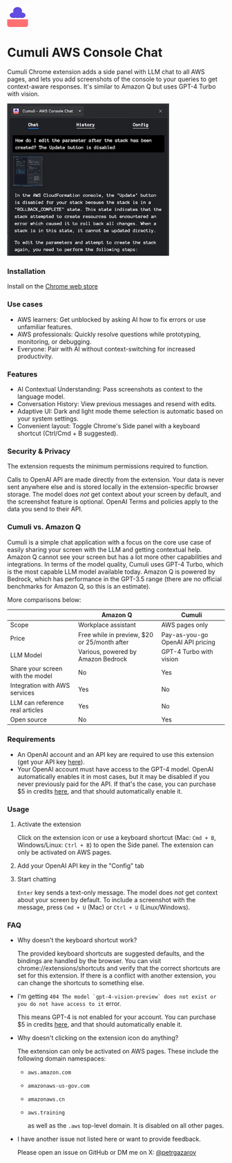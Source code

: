 ![Logo](public/icons/logo48.png)

# Cumuli AWS Console Chat

Cumuli Chrome extension adds a side panel with LLM chat to all AWS pages, and lets you add screenshots of the console to your queries to get context-aware responses. It's similar to Amazon Q but uses GPT-4 Turbo with vision.

<img src="Cumuli_CloudFormation.jpg" alt="Screenshot" width="375px">

### Installation

Install on the [Chrome web store](https://chromewebstore.google.com/detail/cumuli-aws-console-chat/ekdfdahmkpbenhccafhdkmjfgcioejbc)

### Use cases

- AWS learners: Get unblocked by asking AI how to fix errors or use unfamiliar features.
- AWS professionals: Quickly resolve questions while prototyping, monitoring, or debugging.
- Everyone: Pair with AI without context-switching for increased productivity.

### Features

- AI Contextual Understanding: Pass screenshots as context to the language model.
- Conversation History: View previous messages and resend with edits.
- Adaptive UI: Dark and light mode theme selection is automatic based on your system settings.
- Convenient layout: Toggle Chrome's Side panel with a keyboard shortcut (Ctrl/Cmd + B suggested).

### Security & Privacy

The extension requests the minimum permissions required to function.

Calls to OpenAI API are made directly from the extension. Your data is never sent anywhere else and is stored locally in the extension-specific browser storage. The model does _not_ get context about your screen by default, and the screenshot feature is optional. OpenAI Terms and policies apply to the data you send to their API.

### Cumuli vs. Amazon Q

Cumuli is a simple chat application with a focus on the core use case of easily sharing your screen with the LLM and getting contextual help.
Amazon Q cannot see your screen but has a lot more other capabilities and integrations. In terms of the model quality, Cumuli uses GPT-4 Turbo, which is the most capable LLM model available today. Amazon Q is powered by Bedrock, which has performance in the GPT-3.5 range (there are no official benchmarks for Amazon Q, so this is an estimate).

More comparisons below:

|                                  | Amazon Q                                     | Cumuli                           |
| -------------------------------- | -------------------------------------------- | -------------------------------- |
| Scope                            | Workplace assistant                          | AWS pages only                   |
| Price                            | Free while in preview, $20 or 25/month after | Pay-as-you-go OpenAI API pricing |
| LLM Model                        | Various, powered by Amazon Bedrock           | GPT-4 Turbo with vision          |
| Share your screen with the model | No                                           | Yes                              |
| Integration with AWS services    | Yes                                          | No                               |
| LLM can reference real articles  | Yes                                          | No                               |
| Open source                      | No                                           | Yes                              |

### Requirements

- An OpenAI account and an API key are required to use this extension (get your API key [here](https://platform.openai.com/api-keys)).
- Your OpenAI account must have access to the GPT-4 model. OpenAI automatically enables it in most cases, but it may be disabled if you never previously paid for the API. If that's the case, you can purchase $5 in credits [here](https://platform.openai.com/account/billing/overview), and that should automatically enable it.

### Usage

1. Activate the extension

   Click on the extension icon or use a keyboard shortcut (Mac: `Cmd + B`, Windows/Linux: `Ctrl + B`) to open the Side panel. The extension can only be activated on AWS pages.

2. Add your OpenAI API key in the "Config" tab

3. Start chatting

   `Enter` key sends a text-only message. The model does _not_ get context about your screen by default. To include a screenshot with the message, press `Cmd + U` (Mac) or `Ctrl + U` (Linux/Windows).

### FAQ

- Why doesn't the keyboard shortcut work?

  The provided keyboard shortcuts are suggested defaults, and the bindings are handled by the browser. You can visit chrome://extensions/shortcuts and verify that the correct shortcuts are set for this extension. If there is a conflict with another extension, you can change the shortcuts to something else.

- I'm getting `` 404 The model `gpt-4-vision-preview` does not exist or you do not have access to it `` error.

  This means GPT-4 is not enabled for your account. You can purchase $5 in credits [here](https://platform.openai.com/account/billing/overview), and that should automatically enable it.

- Why doesn't clicking on the extension icon do anything?

  The extension can only be activated on AWS pages. These include the following domain namespaces:

  - `aws.amazon.com`
  - `amazonaws-us-gov.com`
  - `amazonaws.cn`
  - `aws.training`

    as well as the `.aws` top-level domain. It is disabled on all other pages.

- I have another issue not listed here or want to provide feedback.

  Please open an issue on GitHub or DM me on X: [@petrgazarov](https://twitter.com/PetrGazarov)
